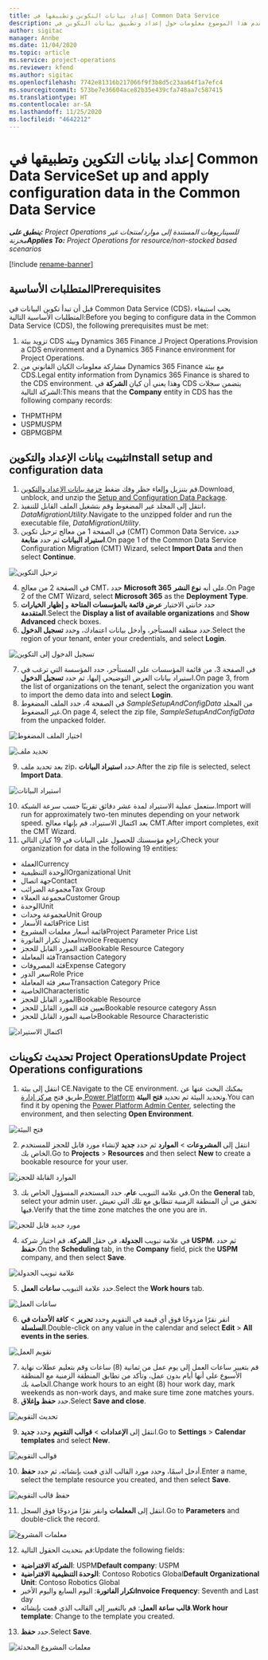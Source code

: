 ```yaml
---
title: إعداد بيانات التكوين وتطبيقها في Common Data Service
description: يقدم هذا الموضوع معلومات حول إعداد وتطبيق بيانات التكوين في Project Operations.
author: sigitac
manager: Annbe
ms.date: 11/04/2020
ms.topic: article
ms.service: project-operations
ms.reviewer: kfend
ms.author: sigitac
ms.openlocfilehash: 7742e81316b217066f9f3b8d5c23aa64f1a7efc4
ms.sourcegitcommit: 573be7e36604ace82b35e439cfa748aa7c587415
ms.translationtype: HT
ms.contentlocale: ar-SA
ms.lasthandoff: 11/25/2020
ms.locfileid: "4642212"
---
```

# <a name="set-up-and-apply-configuration-data-in-the-common-data-service"></a><span data-ttu-id="54bcd-103">إعداد بيانات التكوين وتطبيقها في Common Data Service</span><span class="sxs-lookup"><span data-stu-id="54bcd-103">Set up and apply configuration data in the Common Data Service</span></span> 

<span data-ttu-id="54bcd-104">_**ينطبق على:** Project Operations للسيناريوهات المستندة إلى موارد/منتجات غير مخزنة‬_</span><span class="sxs-lookup"><span data-stu-id="54bcd-104">_**Applies To:** Project Operations for resource/non-stocked based scenarios_</span></span>

[!include [rename-banner](~/includes/cc-data-platform-banner.md)]

## <a name="prerequisites"></a><span data-ttu-id="54bcd-105">المتطلبات الأساسية</span><span class="sxs-lookup"><span data-stu-id="54bcd-105">Prerequisites</span></span>

<span data-ttu-id="54bcd-106">قبل أن تبدأ تكوين البيانات في Common Data Service (CDS)، يجب استيفاء المتطلبات الأساسية التالية:</span><span class="sxs-lookup"><span data-stu-id="54bcd-106">Before you beging to configure data in the Common Data Service (CDS), the following prerequisites must be met:</span></span>

1.  <span data-ttu-id="54bcd-107">تزويد بيئة CDS وبيئة Dynamics 365 Finance لـ Project Operations.</span><span class="sxs-lookup"><span data-stu-id="54bcd-107">Provision a CDS environment and a Dynamics 365 Finance environment for Project Operations.</span></span>
2.  <span data-ttu-id="54bcd-108">مشاركة معلومات الكيان القانوني من Dynamics 365 Finance مع بيئة CDS.</span><span class="sxs-lookup"><span data-stu-id="54bcd-108">Legal entity information from Dynamics 365 Finance is shared to the CDS environment.</span></span> <span data-ttu-id="54bcd-109">وهذا يعني أن كيان **الشركة** في CDS يتضمن سجلات الشركة التالية:</span><span class="sxs-lookup"><span data-stu-id="54bcd-109">This means that the **Company** entity in CDS has the following company records:</span></span>
  - <span data-ttu-id="54bcd-110">THPM</span><span class="sxs-lookup"><span data-stu-id="54bcd-110">THPM</span></span>
  - <span data-ttu-id="54bcd-111">USPM</span><span class="sxs-lookup"><span data-stu-id="54bcd-111">USPM</span></span>
  - <span data-ttu-id="54bcd-112">GBPM</span><span class="sxs-lookup"><span data-stu-id="54bcd-112">GBPM</span></span>

## <a name="install-setup-and-configuration-data"></a><span data-ttu-id="54bcd-113">تثبيت بيانات الإعداد والتكوين</span><span class="sxs-lookup"><span data-stu-id="54bcd-113">Install setup and configuration data</span></span>

1. <span data-ttu-id="54bcd-114">قم بتنزيل وإلغاء حظر وفك ضغط [حزمة بيانات الإعداد والتكوين](https://download.microsoft.com/download/1/3/4/1349369c-6209-42b7-b3b4-5be0e67cacd8/ProjOpsSampleSetupData-%20Integrated%20UR1.zip).</span><span class="sxs-lookup"><span data-stu-id="54bcd-114">Download, unblock, and unzip the [Setup and Configuration Data Package](https://download.microsoft.com/download/1/3/4/1349369c-6209-42b7-b3b4-5be0e67cacd8/ProjOpsSampleSetupData-%20Integrated%20UR1.zip).</span></span>
2. <span data-ttu-id="54bcd-115">انتقل إلى المجلد غير المضغوط وقم بتشغيل الملف القابل للتنفيذ، *DataMigrationUtility*.</span><span class="sxs-lookup"><span data-stu-id="54bcd-115">Navigate to the unzipped folder and run the executable file, *DataMigrationUtility*.</span></span>
3. <span data-ttu-id="54bcd-116">في الصفحة 1 من معالج ترحيل تكوين (CMT) Common Data Service، حدد **استيراد البيانات** ثم حدد **متابعة**.</span><span class="sxs-lookup"><span data-stu-id="54bcd-116">On page 1 of the Common Data Service Configuration Migration (CMT) Wizard, select **Import Data** and then select **Continue**.</span></span>

![ترحيل التكوين](./media/1ConfigurationMigration.png)

4. <span data-ttu-id="54bcd-118">في الصفحة 2 من معالج CMT، حدد **Microsoft 365** على أنه **نوع النشر**.</span><span class="sxs-lookup"><span data-stu-id="54bcd-118">On Page 2 of the CMT Wizard, select **Microsoft 365** as the **Deployment Type**.</span></span>
5. <span data-ttu-id="54bcd-119">حدد خانتي الاختيار **عرض قائمة بالمؤسسات المتاحة** و **إظهار الخيارات المتقدمة**‬.</span><span class="sxs-lookup"><span data-stu-id="54bcd-119">Select the **Display a list of available organizations** and **Show Advanced** check boxes.</span></span>
6. <span data-ttu-id="54bcd-120">حدد منطقة المستأجر، وأدخل بيانات اعتمادك، وحدد **تسجيل الدخول**.</span><span class="sxs-lookup"><span data-stu-id="54bcd-120">Select the region of your tenant, enter your credentials, and select **Login**.</span></span>

![تسجيل الدخول إلى التكوين](./media/2ConfigurationSignin.png)

7. <span data-ttu-id="54bcd-122">في الصفحة 3، من قائمة المؤسسات على المستأجر، حدد المؤسسة التي ترغب في استيراد بيانات العرض التوضيحي إليها، ثم حدد **تسجيل الدخول**.</span><span class="sxs-lookup"><span data-stu-id="54bcd-122">On page 3, from the list of organizations on the tenant, select the organization you want to import the demo data into and select **Login**.</span></span>
8. <span data-ttu-id="54bcd-123">في الصفحة 4، حدد الملف المضغوط *SampleSetupAndConfigData* من المجلد غير المضغوط.</span><span class="sxs-lookup"><span data-stu-id="54bcd-123">On page 4, select the zip file, *SampleSetupAndConfigData* from the unpacked folder.</span></span>

![اختيار الملف المضغوط](./media/3ZipFile.png)

![تحديد ملف](./media/4SelectAFile.png)

9. <span data-ttu-id="54bcd-126">بعد تحديد ملف zip، حدد **استيراد البيانات**.</span><span class="sxs-lookup"><span data-stu-id="54bcd-126">After the zip file is selected, select **Import Data**.</span></span>

![استيراد البيانات](./media/5ImportData.png)

10. <span data-ttu-id="54bcd-128">ستعمل عملية الاستيراد لمدة عشر دقائق تقريبًا حسب سرعة الشبكة.</span><span class="sxs-lookup"><span data-stu-id="54bcd-128">Import will run for approximately two-ten minutes depending on your network speed.</span></span> <span data-ttu-id="54bcd-129">بعد اكتمال الاستيراد، قم بإنهاء معالج CMT.</span><span class="sxs-lookup"><span data-stu-id="54bcd-129">After import completes, exit the CMT Wizard.</span></span> 
11. <span data-ttu-id="54bcd-130">راجع مؤسستك للحصول على البيانات في 19 كيان التالي:</span><span class="sxs-lookup"><span data-stu-id="54bcd-130">Check your organization for data in the following 19 entities:</span></span>

  - <span data-ttu-id="54bcd-131">‏‏العملة</span><span class="sxs-lookup"><span data-stu-id="54bcd-131">Currency</span></span>
  - <span data-ttu-id="54bcd-132">الوحدة التنظيمية</span><span class="sxs-lookup"><span data-stu-id="54bcd-132">Organizational Unit</span></span>
  - <span data-ttu-id="54bcd-133">جهة اتصال</span><span class="sxs-lookup"><span data-stu-id="54bcd-133">Contact</span></span>
  - <span data-ttu-id="54bcd-134">مجموعة الضرائب</span><span class="sxs-lookup"><span data-stu-id="54bcd-134">Tax Group</span></span>
  - <span data-ttu-id="54bcd-135">مجموعة العملاء</span><span class="sxs-lookup"><span data-stu-id="54bcd-135">Customer Group</span></span>
  - <span data-ttu-id="54bcd-136">الوحدة</span><span class="sxs-lookup"><span data-stu-id="54bcd-136">Unit</span></span>
  - <span data-ttu-id="54bcd-137">مجموعة وحدات</span><span class="sxs-lookup"><span data-stu-id="54bcd-137">Unit Group</span></span>
  - <span data-ttu-id="54bcd-138">قائمة الأسعار</span><span class="sxs-lookup"><span data-stu-id="54bcd-138">Price List</span></span>
  - <span data-ttu-id="54bcd-139">قائمة أسعار معلمات المشروع</span><span class="sxs-lookup"><span data-stu-id="54bcd-139">Project Parameter Price List</span></span>
  - <span data-ttu-id="54bcd-140">معدل تكرار الفاتورة</span><span class="sxs-lookup"><span data-stu-id="54bcd-140">Invoice Frequency</span></span>
  - <span data-ttu-id="54bcd-141">فئة المورد القابل للحجز</span><span class="sxs-lookup"><span data-stu-id="54bcd-141">Bookable Resource Category</span></span>
  - <span data-ttu-id="54bcd-142">فئة المعاملة</span><span class="sxs-lookup"><span data-stu-id="54bcd-142">Transaction Category</span></span>
  - <span data-ttu-id="54bcd-143">فئة المصروفات</span><span class="sxs-lookup"><span data-stu-id="54bcd-143">Expense Category</span></span>
  - <span data-ttu-id="54bcd-144">سعر الدور</span><span class="sxs-lookup"><span data-stu-id="54bcd-144">Role Price</span></span>
  - <span data-ttu-id="54bcd-145">سعر فئة المعاملة</span><span class="sxs-lookup"><span data-stu-id="54bcd-145">Transaction Category Price</span></span>
  - <span data-ttu-id="54bcd-146">‏‫الخاصية‬</span><span class="sxs-lookup"><span data-stu-id="54bcd-146">Characteristic</span></span>
  - <span data-ttu-id="54bcd-147">المورد القابل للحجز</span><span class="sxs-lookup"><span data-stu-id="54bcd-147">Bookable Resource</span></span>
  - <span data-ttu-id="54bcd-148">تعيين فئة المورد القابل للحجز</span><span class="sxs-lookup"><span data-stu-id="54bcd-148">Bookable resource category Assn</span></span>
  - <span data-ttu-id="54bcd-149">خاصية المورد القابل للحجز</span><span class="sxs-lookup"><span data-stu-id="54bcd-149">Bookable Resource Characteristic</span></span>

![اكتمال الاستيراد](./media/6CompleteImport.png)

## <a name="update-project-operations-configurations"></a><span data-ttu-id="54bcd-151">تحديث تكوينات Project Operations</span><span class="sxs-lookup"><span data-stu-id="54bcd-151">Update Project Operations configurations</span></span>

1. <span data-ttu-id="54bcd-152">انتقل إلى بيئة CE.</span><span class="sxs-lookup"><span data-stu-id="54bcd-152">Navigate to the CE environment.</span></span> <span data-ttu-id="54bcd-153">يمكنك البحث عنها عن طريق فتح [مركز إدارة Power Platform](https://admin.powerplatform.microsoft.com/environments) وتحديد البيئة ثم تحديد **فتح البيئة**.</span><span class="sxs-lookup"><span data-stu-id="54bcd-153">You can find it by opening the [Power Platform Admin Center](https://admin.powerplatform.microsoft.com/environments), selecting the environment, and then selecting **Open Environment**.</span></span> 

![فتح البيئة](./media/7OpenEnvironment.png)

2. <span data-ttu-id="54bcd-155">انتقل إلى **المشروعات** > **الموارد** ثم حدد **جديد** لإنشاء مورد قابل للحجز للمستخدم الخاص بك.</span><span class="sxs-lookup"><span data-stu-id="54bcd-155">Go to **Projects** > **Resources** and then select **New** to create a bookable resource for your user.</span></span>

![الموارد القابلة للحجز](./media/8BookableResources.png)

3. <span data-ttu-id="54bcd-157">في علامة التبويب **عام**، حدد المستخدم المسؤول الخاص بك.</span><span class="sxs-lookup"><span data-stu-id="54bcd-157">On the **General** tab, select your admin user.</span></span> <span data-ttu-id="54bcd-158">تحقق من أن المنطقة الزمنية تتطابق مع تلك التي تعيش فيها.</span><span class="sxs-lookup"><span data-stu-id="54bcd-158">Verify that the time zone matches the one you are in.</span></span> 

![مورد جديد قابل للحجز](./media/9NewBookableResource.png)

4. <span data-ttu-id="54bcd-160">في علامة تبويب **الجدولة**، في حقل **الشركة**، قم اختيار شركة **USPM**، ثم حدد **حفظ**.</span><span class="sxs-lookup"><span data-stu-id="54bcd-160">On the **Scheduling** tab, in the **Company** field, pick the **USPM** company, and then select **Save**.</span></span> 

![علامة تبويب الجدولة](./media/10SchedulingTab.png)

5. <span data-ttu-id="54bcd-162">حدد علامة التبويب **ساعات العمل**.</span><span class="sxs-lookup"><span data-stu-id="54bcd-162">Select the **Work hours** tab.</span></span>  

![ساعات العمل](./media/11WorkHours.png)

6. <span data-ttu-id="54bcd-164">انقر نقرًا مزدوجًا فوق أي قيمة في التقويم وحدد **تحرير** > **كافة الأحداث في السلسلة**.</span><span class="sxs-lookup"><span data-stu-id="54bcd-164">Double-click on any value in the calendar and select **Edit** > **All events in the series**.</span></span> 

![تقويم العمل](./media/12WorkCalendar.png)

7. <span data-ttu-id="54bcd-166">قم بتغيير ساعات العمل إلى يوم عمل من ثمانية (8) ساعات وقم بتعليم عطلات نهاية الأسبوع على أنها أيام بدون عمل، وتأكد من تطابق المنطقة الزمنية مع المنطقة الخاصة بك.</span><span class="sxs-lookup"><span data-stu-id="54bcd-166">Change work hours to an eight (8) hour work day, mark weekends as non-work days, and make sure time zone matches yours.</span></span> 
8. <span data-ttu-id="54bcd-167">حدد **حفظ وإغلاق**.</span><span class="sxs-lookup"><span data-stu-id="54bcd-167">Select **Save and close**.</span></span>

![تحديث التقويم](./media/13UpdateCalendar.png)

9. <span data-ttu-id="54bcd-169">انتقل إلى **الإعدادات** > **قوالب التقويم** وحدد **جديد**.</span><span class="sxs-lookup"><span data-stu-id="54bcd-169">Go to **Settings** > **Calendar templates** and select **New**.</span></span>
 
 ![قوالب التقويم](./media/14CalendarTemplates.png)
 
 10. <span data-ttu-id="54bcd-171">أدخل اسمًا، وحدد مورد القالب الذي قمت بإنشائه، ثم حدد **حفظ**.</span><span class="sxs-lookup"><span data-stu-id="54bcd-171">Enter a name, select the template resource you created, and then select **Save**.</span></span> 
 
 ![حفظ قالب التقويم](./media/15SaveCalendarTemplate.png)
 
 11. <span data-ttu-id="54bcd-173">انتقل إلى **المعلمات** وانقر نقرًا مزدوجًا فوق السجل.</span><span class="sxs-lookup"><span data-stu-id="54bcd-173">Go to **Parameters** and double-click the record.</span></span> 
 
 ![معلمات المشروع](./media/16ProjectParameters.png)
 
12. <span data-ttu-id="54bcd-175">قم بتحديث الحقول التالية:</span><span class="sxs-lookup"><span data-stu-id="54bcd-175">Update the following fields:</span></span>

 - <span data-ttu-id="54bcd-176">**الشركة الافتراضية**: USPM</span><span class="sxs-lookup"><span data-stu-id="54bcd-176">**Default company**: USPM</span></span>
 - <span data-ttu-id="54bcd-177">**الوحدة التنظيمية الافتراضية**: Contoso Robotics Global</span><span class="sxs-lookup"><span data-stu-id="54bcd-177">**Default Organizational Unit**: Contoso Robotics Global</span></span>
 - <span data-ttu-id="54bcd-178">**تكرار الفاتورة**: اليوم السابع واليوم الأخير</span><span class="sxs-lookup"><span data-stu-id="54bcd-178">**Invoice Frequency**: Seventh and Last day</span></span>
 - <span data-ttu-id="54bcd-179">**قالب ساعة العمل**: قم بالتغيير إلى القالب الذي قمت بإنشائه.</span><span class="sxs-lookup"><span data-stu-id="54bcd-179">**Work hour template**: Change to the template you created.</span></span>

13. <span data-ttu-id="54bcd-180">حدد **حفظ**.</span><span class="sxs-lookup"><span data-stu-id="54bcd-180">Select **Save**.</span></span> 

![معلمات المشروع المحدثة](./media/17UpdatedProjectParameters.png)
